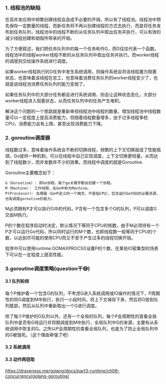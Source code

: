 ### 1. 线程池的缺陷

在高并发应用中频繁创建线程会造成不必要的开销，所以有了线程池。线程池中预先保存一定数量的线程，而新任务将不再以创建线程的方式去执行，而是将任务发布到任务队列，线程池中的线程不断的从任务队列中取出任务并执行，可以有效的减少线程创建和销毁所带来的开销。

为了方便叙述，我们把任务队列中的每一个任务称作G，而G往往代表一个函数。线程池中的线程worker线程不断的从任务队列中取出任务并执行。而worker线程的调度则交给操作系统进行调度。

如果worker线程执行的G任务中发生系统调用，则操作系统会将该线程置为阻塞状态，也意味着该线程在怠工，也意味着消费任务队列的worker线程变少了，也就是说线程池消费任务队列的能力变弱了。

如果任务队列中的大部分任务都会进行系统调用，则会让这种状态恶化，大部分worker线程进入阻塞状态，从而任务队列中的任务产生堆积。

解决这个问题的一个思路就是重新审视线程池中线程的数量，增加线程池中线程数量可以一定程度上提高消费能力，但随着线程数量增多，由于过多线程争抢CPU，消费能力会有上限，甚至出现消费能力下降。

### 2. goroutine调度器

线程数过多，意味着操作系统会不断的切换线程，频繁的上下文切换就成了性能瓶颈。Go提供一种机制，可以在线程中自己实现调度，上下文切换更轻量，从而达到了线程数少，而并发数并不少的效果。而线程中调度的就是Goroutine.

Goroutine主要概念如下：

    G（Goroutine）: 即Go协程，每个go关键字都会创建一个协程。
    M（Machine）： 工作线程，在Go中称为Machine。
    P(Processor): 处理器（Go中定义的一个摡念，不是指CPU），包含运行Go代码的必要资源，也有调度goroutine的能力。


M必须拥有P才可以执行G中的代码，P含有一个包含多个G的队列，P可以调度G交由M执行。

P的个数在程序启动时决定，默认情况下等同于CPU的核数，由于M必须持有一个P才可以运行Go代码，所以同时运行的M个数，也即线程数一般等同于CPU的个数，以达到尽可能的使用CPU而又不至于产生过多的线程切换开销。

程序中可以使用runtime.GOMAXPROCS()设置P的个数，在某些IO密集型的场景下可以在一定程度上提高性能。

### 3.goroutine调度策略(question干😅)

#### 3.1 队列轮转

每个P维护着一个包含G的队列，不考虑G进入系统调用或IO操作的情况下，P周期性的将G调度到M中执行，执行一小段时间，将上下文保存下来，然后将G放到队列尾部，然后从队列中重新取出一个G进行调度。

除了每个P维护的G队列以外，还有一个全局的队列，每个P会周期性的查看全局队列中是否有G待运行并将期调度到M中执行，全局队列中G的来源，主要有从系统调用中恢复的G。之所以P会周期性的查看全局队列，也是为了防止全局队列中的G被饿死。（这个理由牵强了吧）

#### 3.2 系统调用

#### 3.3 动作两窃取


https://draveness.me/golang/docs/part3-runtime/ch06-concurrency/golang-goroutine/
